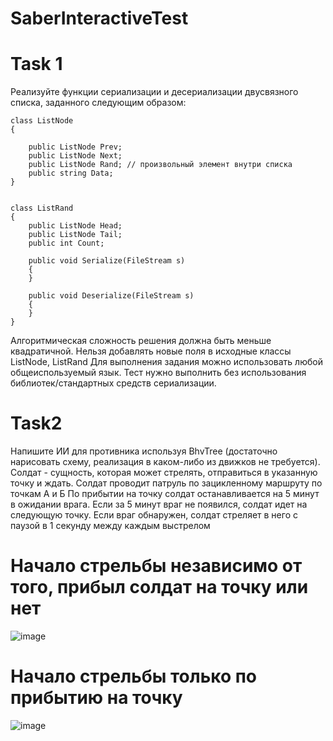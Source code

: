 # SaberInteractiveTest
# Task 1

 Реализуйте функции сериализации и десериализации двусвязного списка, заданного следующим образом:
    
    class ListNode
    {
    
        public ListNode Prev;
        public ListNode Next;
        public ListNode Rand; // произвольный элемент внутри списка
        public string Data;
    }


    class ListRand
    {
        public ListNode Head;
        public ListNode Tail;
        public int Count;

        public void Serialize(FileStream s)
        {
        }

        public void Deserialize(FileStream s)
        {
        }
    }



Алгоритмическая сложность решения должна быть меньше квадратичной.
Нельзя добавлять новые поля в исходные классы ListNode, ListRand
Для выполнения задания можно использовать любой общеиспользуемый язык.
Тест нужно выполнить без использования библиотек/стандартных средств сериализации.

# Task2

Напишите ИИ для противника используя BhvTree (достаточно нарисовать схему, реализация в каком-либо из движков не требуется).
Солдат - сущность, которая может стрелять, отправиться в указанную точку и ждать.
Солдат проводит патруль по зацикленному маршруту по точкам А и Б
По прибытии на точку солдат останавливается на 5 минут в ожидании врага. Если за 5 минут враг не появился, солдат идет на следующую точку.
Если враг обнаружен, солдат стреляет в него с паузой в 1 секунду между каждым выстрелом


# Начало стрельбы независимо от того, прибыл солдат на точку или нет
![image](https://user-images.githubusercontent.com/82521949/236664614-f2531881-908a-435b-a245-dbb07b57a94b.png)



# Начало стрельбы только по прибытию на точку
![image](https://user-images.githubusercontent.com/82521949/236665140-e229ad4b-e3d5-426c-be3f-d559ec269d47.png)

